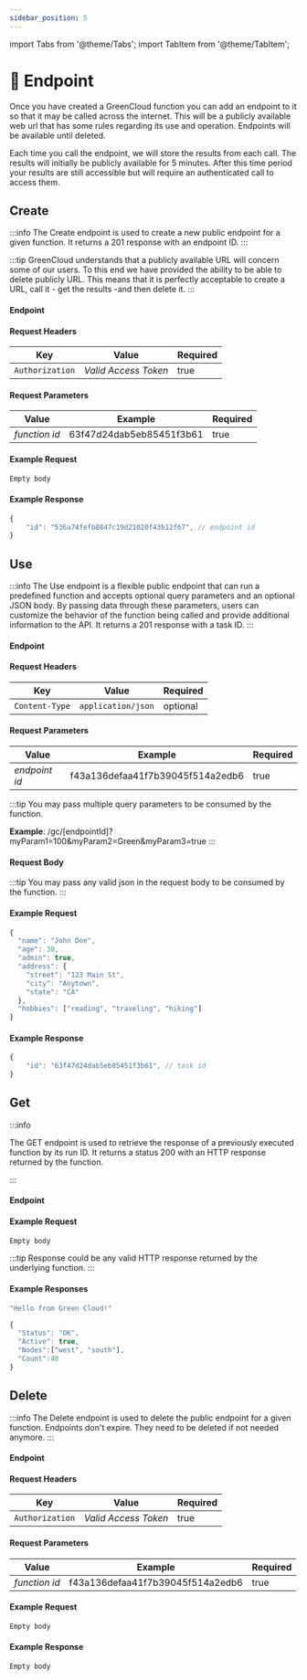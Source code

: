 ```yaml
---
sidebar_position: 5
---
```


import Tabs from '@theme/Tabs';
import TabItem from '@theme/TabItem';

# 🔗️ Endpoint

Once you have created a GreenCloud function you can add an endpoint to it so that it may be called across the internet. This will be a publicly available web url that has some rules regarding its use and operation. Endpoints will be available until deleted.

Each time you call the endpoint, we will store the results from each call. The results will initially be publicly available for 5 minutes. After this time period your results are still accessible but will require an authenticated call to access them.

## Create

:::info
The Create endpoint is used to create a new public endpoint for a given function. It returns a 201 response with an endpoint ID.
:::

:::tip
GreenCloud understands that a publicly available URL will concern some of our users. To this end we have provided the ability to be able to delete publicly URL. This means that it is perfectly acceptable to create a URL, call it - get the results -and then delete it.
:::

#### Endpoint

<endpoint href='https://api.greencloud.dev/v1/function/[functionId]/endpoint' method='POST'/>

#### Request Headers

| Key             | Value                | Required |
| --------------- | -------------------- | -------- |
| `Authorization` | _Valid Access Token_ | true     |

#### Request Parameters

| Value         | Example                  | Required |
| ------------- | ------------------------ | -------- |
| _function id_ | 63f47d24dab5eb85451f3b61 | true     |

#### Example Request

```js
Empty body
```

#### Example Response

```js title="Status: 201 Created"
{
	"id": "536a74fefb8847c19d21020f43b12f67", // endpoint id
}
```

## Use

:::info
The Use endpoint is a flexible public endpoint that can run a predefined function and accepts optional query parameters and an optional JSON body. By passing data through these parameters, users can customize the behavior of the function being called and provide additional information to the API. It returns a 201 response with a task ID.
:::

#### Endpoint

<endpoint href='https://api.greencloud.dev/gc/[endpointId]?myParam=100' method='POST'/>

#### Request Headers

| Key            | Value              | Required |
| -------------- | ------------------ | -------- |
| `Content-Type` | `application/json` | optional |

#### Request Parameters

| Value         | Example                          | Required |
| ------------- | -------------------------------- | -------- |
| _endpoint id_ | f43a136defaa41f7b39045f514a2edb6 | true     |

:::tip
You may pass multiple query parameters to be consumed by the function.

**Example**: /gc/[endpointId]?myParam1=100&myParam2=Green&myParam3=true
:::

#### Request Body

:::tip
You may pass any valid json in the request body to be consumed by the function.
:::

#### Example Request

```js
{
  "name": "John Doe",
  "age": 30,
  "admin": true,
  "address": {
    "street": "123 Main St",
    "city": "Anytown",
    "state": "CA"
  },
  "hobbies": ["reading", "traveling", "hiking"]
}
```

#### Example Response

```js title="Status: 201 Created"
{
	"id": "63f47d24dab5eb85451f3b61", // task id
}
```

## Get

:::info

The GET endpoint is used to retrieve the response of a previously executed function by its run ID. It returns a status 200 with an HTTP response returned by the function.

:::

#### Endpoint

<endpoint href='https://api.greencloud.dev/gc/[runId]/result' method='GET'/>

#### Example Request

```js
Empty body
```

:::tip
Response could be any valid HTTP response returned by the underlying function.
:::

#### Example Responses

<Tabs>
<TabItem value="Text">

```js title="Status: 200 OK"
"Hello from Green Cloud!"
```

</TabItem>
<TabItem value="JSON">

```js title="Status: 200 OK"
{
  "Status": "OK",
  "Active": true,
  "Nodes":["west", "south"],
  "Count":40
}
```

</TabItem>
</Tabs>

## Delete

:::info
The Delete endpoint is used to delete the public endpoint for a given function. Endpoints don't expire. They need to be deleted if not needed anymore.
:::

#### Endpoint

<endpoint href='https://api.greencloud.dev/v1/function/[functionId]/endpoint' method='DELETE'/>

#### Request Headers

| Key             | Value                | Required |
| --------------- | -------------------- | -------- |
| `Authorization` | _Valid Access Token_ | true     |

#### Request Parameters

| Value         | Example                          | Required |
| ------------- | -------------------------------- | -------- |
| _function id_ | f43a136defaa41f7b39045f514a2edb6 | true     |

#### Example Request

```js
Empty body
```

#### Example Response

```js title="Status: 204 No Content"
Empty body
```
